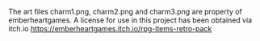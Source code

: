 The art files charm1.png, charm2.png and charm3.png are property of emberheartgames.
A license for use in this project has been obtained via itch.io
https://emberheartgames.itch.io/rpg-items-retro-pack
